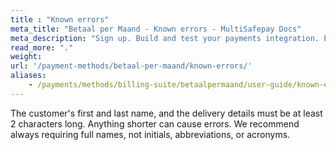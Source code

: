 ```yaml
---
title : "Known errors"
meta_title: "Betaal per Maand - Known errors - MultiSafepay Docs"
meta_description: "Sign up. Build and test your payments integration. Explore our products and services. Use our API reference, SDKs, and wrappers. Get support."
read_more: "."
weight: 
url: '/payment-methods/betaal-per-maand/known-errors/'
aliases:
    - /payments/methods/billing-suite/betaalpermaand/user-guide/known-errors/
---
```


The customer's first and last name, and the delivery details must be at least 2 characters long. Anything shorter can cause errors. We recommend always requiring full names, not initials, abbreviations, or acronyms.